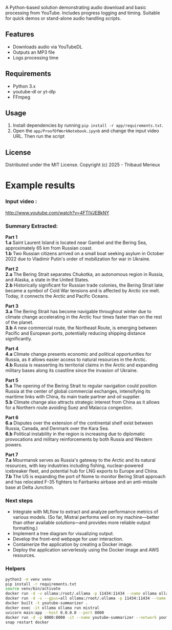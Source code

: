 A Python-based solution demonstrating audio download and basic processing from YouTube. Includes progress logging and timing. Suitable for quick demos or stand-alone audio handling scripts.

## Features

-  Downloads audio via YouTubeDL
-  Outputs an MP3 file
-  Logs processing time

## Requirements

-  Python 3.x
-  youtube-dl or yt-dlp
-  FFmpeg

## Usage

1. Install dependencies by running `pip install -r app/requirements.txt`.
2. Open the `app/ProofOfWorkNotebook.ipynb` and change the input video URL. Then run the script

## License

Distributed under the MIT License. Copyright (c) 2025 - Thibaud Merieux

# Example results

### Input video :

http://www.youtube.com/watch?v=4FTIVJEBkNY

### Summary Extracted:

**Part 1 <br>**
**1.a** Saint Laurent Island is located near Gambel and the Bering Sea, approximately 65 km from Russian coast. <br>
**1.b** Two Russian citizens arrived on a small boat seeking asylum in October 2022 due to Vladimir Putin's order of mobilization for war in Ukraine. <br>

**Part 2<br>**
**2.a** The Bering Strait separates Chukotka, an autonomous region in Russia, and Alaska, a state in the United States.<br>
**2.b** Historically significant for Russian trade colonies, the Bering Strait later became a symbol of Cold War tensions and is affected by Arctic ice melt. Today, it connects the Arctic and Pacific Oceans.<br>

**Part 3<br>**
**3.a** The Bering Strait has become navigable throughout winter due to climate change accelerating in the Arctic four times faster than on the rest of the planet.<br>
**3.b** A new commercial route, the Northeast Route, is emerging between Pacific and European ports, potentially reducing shipping distance significantly.<br>

**Part 4<br>**
**4.a** Climate change presents economic and political opportunities for Russia, as it allows easier access to natural resources in the Arctic.<br>
**4.b** Russia is reasserting its territorial claims in the Arctic and expanding military bases along its coastline since the invasion of Ukraine.<br>

**Part 5<br>**
**5.a** The opening of the Bering Strait to regular navigation could position Russia at the center of global commercial exchanges, intensifying its maritime links with China, its main trade partner and oil supplier.<br>
**5.b** Climate change also attracts strategic interest from China as it allows for a Northern route avoiding Suez and Malacca congestion.<br>

**Part 6<br>**
**6.a** Disputes over the extension of the continental shelf exist between Russia, Canada, and Denmark over the Kara Sea.<br>
**6.b** Political instability in the region is increasing due to diplomatic provocations and military reinforcements by both Russia and Western powers.<br>

**Part 7<br>**
**7.a** Mourmansk serves as Russia's gateway to the Arctic and its natural resources, with key industries including fishing, nuclear-powered icebreaker fleet, and potential hub for LNG exports to Europe and China.<br>
**7.b** The US is expanding the port of Nome to monitor Bering Strait approach and has relocated F-35 fighters to Fairbanks airbase and an anti-missile base at Delta Junction.<br>

### Next steps

-  Integrate with MLflow to extract and analyze performance metrics of various models. (So far, Mistral performs well on my machine—better than other available solutions—and provides more reliable output formatting.)
-  Implement a tree diagram for visualizing output.
-  Develop the front-end webpage for user interaction.
-  Containerize the application by creating a Docker image.
-  Deploy the application serverlessly using the Docker image and AWS resources.

### Helpers

```sh
python3 -m venv venv
pip install -r requirements.txt
source venv/bin/activate
docker run -d -v ollama:/root/.ollama -p 11434:11434 --name ollama ollama/ollama
docker run -d -v --gpus=all ollama:/root/.ollama -p 11434:11434 --name ollama ollama/ollama  --network youtube-summarizer-network
docker built -t youtube-summarizer .
docker exec -it ollama ollama run mistral
uvicorn main:app --host 0.0.0.0 --port 8000
docker run -d -p 8000:8000 -it --name youtube-summarizer --network youtube-summarizer-network youtube-summarizer
snap restart docker
```
